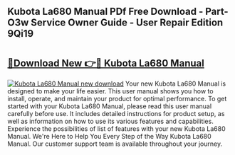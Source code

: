 ## Kubota La680 Manual PDf Free Download - Part-O3w Service Owner Guide - User Repair Edition 9Qi19

# <h2><a href="http://bc949.oget.top/?id=Kubota+La680+Manual">🔗Download New 👉🔴 Kubota La680 Manual</a></h2>

[![Kubota La680 Manual new download](https://i.imgur.com/5g1atiW.png)](http://bc949.oget.top/?id=Kubota+La680+Manual)
Your new Kubota La680 Manual is designed to make your life easier. This user manual shows you how to install, operate, and maintain your product for optimal performance. To get started with your Kubota La680 Manual, please read this user manual carefully before use. It includes detailed instructions for product setup, as well as information on how to use its various features and capabilities. Experience the possibilities of list of features with your new Kubota La680 Manual. We're Here to Help You Every Step of the Way Kubota La680 Manual. Our customer support team is available throughout your journey.
